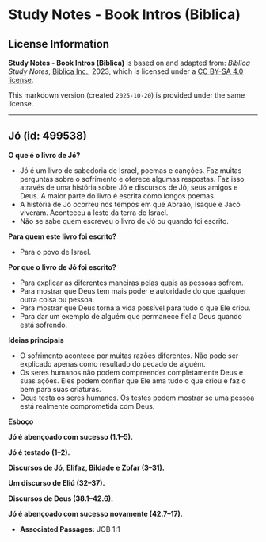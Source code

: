 # Study Notes - Book Intros (Biblica)

## License Information

**Study Notes - Book Intros (Biblica)** is based on and adapted from: _Biblica Study Notes_, [Biblica Inc.](https://www.biblica.com/), 2023, which is licensed under a [CC BY-SA 4.0 license](https://creativecommons.org/licenses/by-sa/4.0/legalcode.en).

This markdown version (created `2025-10-20`) is provided under the same license.



--------------------------------

## Jó (id: 499538)

**O que é o livro de Jó?**

* Jó é um livro de sabedoria de Israel, poemas e canções. Faz muitas perguntas sobre o sofrimento e oferece algumas respostas. Faz isso através de uma história sobre Jó e discursos de Jó, seus amigos e Deus. A maior parte do livro é escrita como longos poemas.
* A história de Jó ocorreu nos tempos em que Abraão, Isaque e Jacó viveram. Aconteceu a leste da terra de Israel.
* Não se sabe quem escreveu o livro de Jó ou quando foi escrito.

**Para quem este livro foi escrito?**

* Para o povo de Israel.

**Por que o livro de Jó foi escrito?**

* Para explicar as diferentes maneiras pelas quais as pessoas sofrem.
* Para mostrar que Deus tem mais poder e autoridade do que qualquer outra coisa ou pessoa.
* Para mostrar que Deus torna a vida possível para tudo o que Ele criou.
* Para dar um exemplo de alguém que permanece fiel a Deus quando está sofrendo.

**Ideias principais**

* O sofrimento acontece por muitas razões diferentes. Não pode ser explicado apenas como resultado do pecado de alguém.
* Os seres humanos não podem compreender completamente Deus e suas ações. Eles podem confiar que Ele ama tudo o que criou e faz o bem para suas criaturas.
* Deus testa os seres humanos. Os testes podem mostrar se uma pessoa está realmente comprometida com Deus.

**Esboço**

**Jó é abençoado com sucesso (1\.1–5\).**

**Jó é testado** **(1–2\).**

**Discursos de Jó,** **Elifaz, Bildade e Zofar (3–31\).**

**Um discurso de Eliú (32–37\).**

**Discursos de Deus (38\.1–42\.6\).**

**Jó é abençoado com sucesso novamente (42\.7–17\).**

* **Associated Passages:** JOB 1:1


